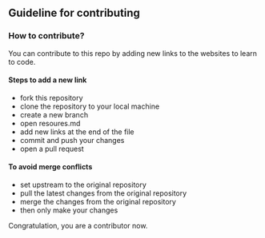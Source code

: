 ## Guideline for contributing

### How to contribute?
You can contribute to this repo by adding new links to the websites to learn to code.

<h4> Steps to add a new link</h4>

- fork this repository
- clone the repository to your local machine
- create a new branch
- open resoures.md 
- add new links at the end of the file
- commit and push your changes
- open a pull request

<h4> To avoid merge conflicts</h4>

- set upstream to the original repository
- pull the latest changes from the original repository
- merge the changes from the original repository
- then only make your changes

Congratulation, you are a contributor now.